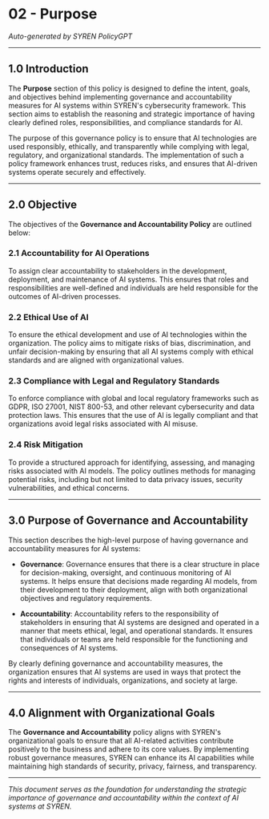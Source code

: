 # 02 - Purpose

*Auto-generated by SYREN PolicyGPT*

---

## 1.0 Introduction

The **Purpose** section of this policy is designed to define the intent, goals, and objectives behind implementing governance and accountability measures for AI systems within SYREN's cybersecurity framework. This section aims to establish the reasoning and strategic importance of having clearly defined roles, responsibilities, and compliance standards for AI.

The purpose of this governance policy is to ensure that AI technologies are used responsibly, ethically, and transparently while complying with legal, regulatory, and organizational standards. The implementation of such a policy framework enhances trust, reduces risks, and ensures that AI-driven systems operate securely and effectively.

---

## 2.0 Objective

The objectives of the **Governance and Accountability Policy** are outlined below:

### 2.1 Accountability for AI Operations
To assign clear accountability to stakeholders in the development, deployment, and maintenance of AI systems. This ensures that roles and responsibilities are well-defined and individuals are held responsible for the outcomes of AI-driven processes.

### 2.2 Ethical Use of AI
To ensure the ethical development and use of AI technologies within the organization. The policy aims to mitigate risks of bias, discrimination, and unfair decision-making by ensuring that all AI systems comply with ethical standards and are aligned with organizational values.

### 2.3 Compliance with Legal and Regulatory Standards
To enforce compliance with global and local regulatory frameworks such as GDPR, ISO 27001, NIST 800-53, and other relevant cybersecurity and data protection laws. This ensures that the use of AI is legally compliant and that organizations avoid legal risks associated with AI misuse.

### 2.4 Risk Mitigation
To provide a structured approach for identifying, assessing, and managing risks associated with AI models. The policy outlines methods for managing potential risks, including but not limited to data privacy issues, security vulnerabilities, and ethical concerns.

---

## 3.0 Purpose of Governance and Accountability

This section describes the high-level purpose of having governance and accountability measures for AI systems:

- **Governance**: Governance ensures that there is a clear structure in place for decision-making, oversight, and continuous monitoring of AI systems. It helps ensure that decisions made regarding AI models, from their development to their deployment, align with both organizational objectives and regulatory requirements.
  
- **Accountability**: Accountability refers to the responsibility of stakeholders in ensuring that AI systems are designed and operated in a manner that meets ethical, legal, and operational standards. It ensures that individuals or teams are held responsible for the functioning and consequences of AI systems.

By clearly defining governance and accountability measures, the organization ensures that AI systems are used in ways that protect the rights and interests of individuals, organizations, and society at large.

---

## 4.0 Alignment with Organizational Goals

The **Governance and Accountability** policy aligns with SYREN's organizational goals to ensure that all AI-related activities contribute positively to the business and adhere to its core values. By implementing robust governance measures, SYREN can enhance its AI capabilities while maintaining high standards of security, privacy, fairness, and transparency.

---

*This document serves as the foundation for understanding the strategic importance of governance and accountability within the context of AI systems at SYREN.*
